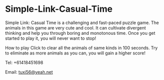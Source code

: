 # Simple-Link-Casual-Time

Simple Link: Casual Time is a challenging and fast-paced puzzle game. The animals in this game are very cute and cool. It can cultivate divergent thinking and help you through boring and monotonous time. Once you get started to play it, you will never want to stop!

How to play
Click to clear all the animals of same kinds in 100 seconds.
Try to eliminate as more animals as you can, you will gain a higher score! 

Tel: +61418451698

Email: tuxi56@yeah.net
